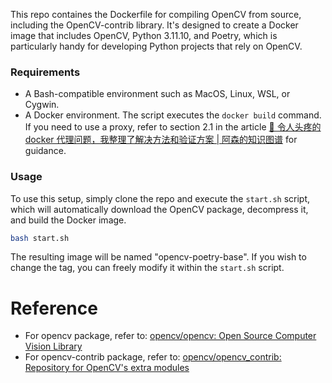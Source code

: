 This repo containes the Dockerfile for compiling OpenCV from source, including the OpenCV-contrib library. It's designed to create a Docker image that includes OpenCV, Python 3.11.10, and Poetry, which is particularly handy for developing Python projects that rely on OpenCV.

### Requirements

- A Bash-compatible environment such as MacOS, Linux, WSL, or Cygwin.
- A Docker environment. The script executes the `docker build` command. If you need to use a proxy, refer to section 2.1 in the article [🐳 令人头疼的 docker 代理问题，我整理了解决方法和验证方案 | 阿森的知识图谱](https://www.assen.top/blog/2024-10-12-docker-proxy) for guidance.

### Usage

To use this setup, simply clone the repo and execute the `start.sh` script, which will automatically download the OpenCV package, decompress it, and build the Docker image.

```bash
bash start.sh
```

The resulting image will be named "opencv-poetry-base". If you wish to change the tag, you can freely modify it within the `start.sh` script.

# Reference

- For opencv package, refer to: [opencv/opencv: Open Source Computer Vision Library](https://github.com/opencv/opencv/)
- For opencv-contrib package, refer to: [opencv/opencv_contrib: Repository for OpenCV's extra modules](https://github.com/opencv/opencv_contrib)
